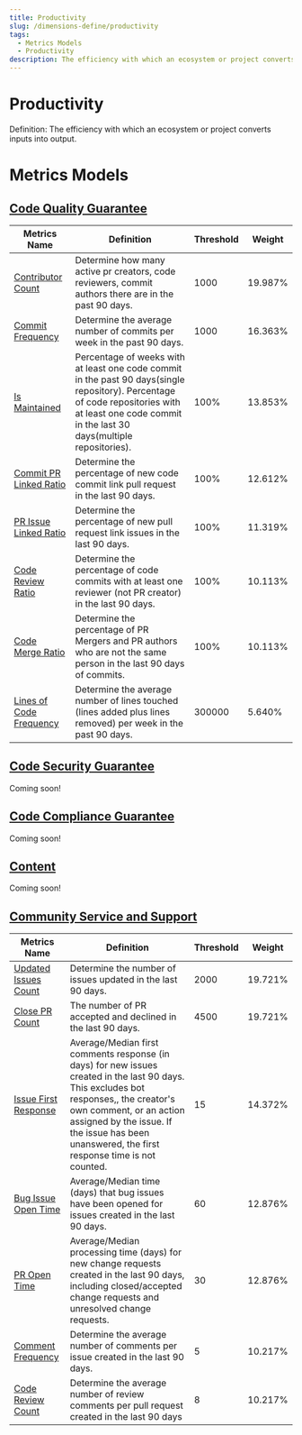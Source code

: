 ```yaml
---
title: Productivity
slug: /dimensions-define/productivity
tags:
  - Metrics Models
  - Productivity
description: The efficiency with which an ecosystem or project converts inputs into output.
---
```


# Productivity
Definition: The efficiency with which an ecosystem or project converts inputs into output.

# Metrics Models

## [Code Quality Guarantee ](./code/code-quality-guarantee.md#code-quality-guarantee)

Metrics Name | Definition | Threshold | Weight
--- | --- | --- | ---
[Contributor Count](./code/code-quality-guarantee.md#contributor-count) | Determine how many active pr creators, code reviewers, commit authors there are in the past 90 days. | 1000 | 19.987%
[Commit Frequency](./code/code-quality-guarantee.md#commit-frequency) |Determine the average number of commits per week in the past 90 days.| 1000 | 16.363%
[Is Maintained](./code/code-quality-guarantee.md#is-maintained) |Percentage of weeks with at least one code commit in the past 90 days(single repository). Percentage of code repositories with at least one code commit in the last 30 days(multiple repositories).| 100% | 13.853%
[Commit PR Linked Ratio](./code/code-quality-guarantee.md#commit-pr-linked-ratio)  | Determine the percentage of new code commit link pull request in the last 90 days. | 100% |12.612%
[PR Issue Linked Ratio](./code/code-quality-guarantee.md#pr-issue-linked-ratio) |Determine the percentage of new pull request link issues in the last 90 days. |100%|11.319%
[Code Review Ratio](./code/code-quality-guarantee.md#code-review-ratio) |Determine the percentage of code commits with at least one reviewer (not PR creator) in the last 90 days.|100%|10.113%
[Code Merge Ratio](./code/code-quality-guarantee.md#code-merge-ratio) |Determine the percentage of PR Mergers and PR authors who are not the same person in the last 90 days of commits.|100%| 10.113%
[Lines of Code Frequency](./code/code-quality-guarantee.md#lines-of-code-frequency) |Determine the average number of lines touched (lines added plus lines removed) per week in the past 90 days. |300000| 5.640%

## [Code Security Guarantee](./code/code-security-guarantee.md#code-security-guarantee)

Coming soon!


## [Code Compliance Guarantee](./code/code-compliance-guarantee.md#code-compliance-guarantee)

Coming soon!

## [Content](./content.md#content)

Coming soon!

## [Community Service and Support](./community-service-and-support.md#community-service-and-support)

Metrics Name | Definition | Threshold | Weight
--- | --- | --- | ---
[Updated Issues Count](./community-service-and-support.md#updated_issues_count) | Determine the number of issues updated in the last 90 days. | 2000 | 19.721%
[Close PR Count](./community-service-and-support.md#close_pr_count) |The number of PR accepted and declined in the last 90 days.| 4500 | 19.721%
[Issue First Response](./community-service-and-support.md#issue_first_response) |Average/Median first comments response (in days) for new issues created in the last 90 days. This excludes bot responses,, the creator's own comment, or an action assigned by the issue. If the issue has been unanswered, the first response time is not counted.| 15 | 14.372%
[Bug Issue Open Time](./community-service-and-support.md#bug_issue_open_time)  | Average/Median time (days) that bug issues have been opened for issues created in the last 90 days.|60|12.876%
[PR Open Time](./community-service-and-support.md#pr_open_time) |Average/Median processing time (days) for new change requests created in the last 90 days, including closed/accepted change requests and unresolved change requests.|30|12.876%
[Comment Frequency](./community-service-and-support.md#comment-frequency) |Determine the average number of comments per issue created in the last 90 days.|5|10.217%
[Code Review Count](./community-service-and-support.md#code-review-count) |Determine the average number of review comments per pull request created in the last 90 days|8| 10.217%